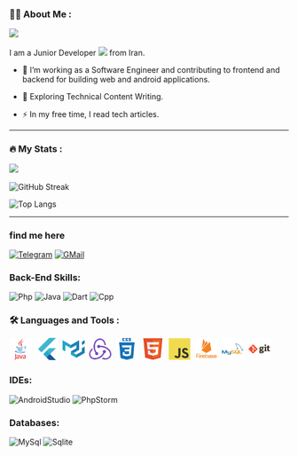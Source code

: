### :man_technologist: About Me :

![](https://komarev.com/ghpvc/?username=Nightprince)

I am a Junior Developer <img src="https://media.giphy.com/media/WUlplcMpOCEmTGBtBW/giphy.gif" width="30"> from Iran.
- :telescope: I’m working as a Software Engineer and contributing to frontend and backend for building web and android applications.

- :seedling: Exploring Technical Content Writing.

- :zap: In my free time, I read tech articles.

---

### :fire: My Stats :

<img src="https://github-readme-stats.vercel.app/api?username=Nightprince&show_icons=true"/> 

![GitHub Streak](http://github-readme-streak-stats.herokuapp.com?user=nightprince)

![Top Langs](https://github-readme-stats.vercel.app/api/top-langs/?username=nightprince)


---

### find me here

[![Telegram](https://img.shields.io/badge/Telegram-2CA5E0?&style=for-the-badge&logoColor=white&logo=telegram)](https://t.me/Keramatjokar8855)
[![GMail](https://img.shields.io/badge/gmail-f0f0f0?&style=for-the-badge&logo=gmail&logoColor=white&color=ea4335)](mailto:Keramatjokar8855@gmail.com)


### Back-End Skills:

![Php](https://img.shields.io/badge/-Php-000?&logo=Php&logoColor=777BB4)
![Java](https://img.shields.io/badge/-Java-000?&logo=Oracle&logoColor=cf222e)
![Dart](https://img.shields.io/badge/-Dart-000?&logo=Dart&logoColor=2ab1ee)
![Cpp](https://img.shields.io/badge/-Cpp-000?&logo=C%2B%2B&logoColor=00599C)


### :hammer_and_wrench: Languages and Tools :
<div>
  <img src="https://github.com/devicons/devicon/blob/master/icons/java/java-original-wordmark.svg" title="Java" alt="Java" width="40" height="40"/>&nbsp;
  <img src="https://github.com/devicons/devicon/blob/master/icons/flutter/flutter-original.svg" title="Flutter" alt="Flutter" width="40" height="40"/>&nbsp;
  <img src="https://github.com/devicons/devicon/blob/master/icons/materialui/materialui-original.svg" title="Material UI" alt="Material UI" width="40" height="40"/>&nbsp;
  <img src="https://github.com/devicons/devicon/blob/master/icons/redux/redux-original.svg" title="Redux" alt="Redux " width="40" height="40"/>&nbsp;
  <img src="https://github.com/devicons/devicon/blob/master/icons/css3/css3-plain-wordmark.svg"  title="CSS3" alt="CSS" width="40" height="40"/>&nbsp;
  <img src="https://github.com/devicons/devicon/blob/master/icons/html5/html5-original.svg" title="HTML5" alt="HTML" width="40" height="40"/>&nbsp;
  <img src="https://github.com/devicons/devicon/blob/master/icons/javascript/javascript-original.svg" title="JavaScript" alt="JavaScript" width="40" height="40"/>&nbsp;
  <img src="https://github.com/devicons/devicon/blob/master/icons/firebase/firebase-plain-wordmark.svg" title="Firebase" alt="Firebase" width="40" height="40"/>&nbsp;
  <img src="https://github.com/devicons/devicon/blob/master/icons/mysql/mysql-original-wordmark.svg" title="MySQL"  alt="MySQL" width="40" height="40"/>&nbsp;
  <img src="https://github.com/devicons/devicon/blob/master/icons/git/git-original-wordmark.svg" title="Git" **alt="Git" width="40" height="40"/>
</div>


### IDEs:

![AndroidStudio](https://img.shields.io/badge/-AndroidStudio-000?&logo=Android%20Studio&logoColor=007ACC)
![PhpStorm](https://img.shields.io/badge/-PhpStorm-000?&logo=PhpStorm&logoColor=8b51ec)


### Databases:

![MySql](https://img.shields.io/badge/-MySql-000?&logo=MySQL&logoColor=fff)
![Sqlite](https://img.shields.io/badge/-Sqlite-000?&logo=Sqlite&logoColor=fff)
